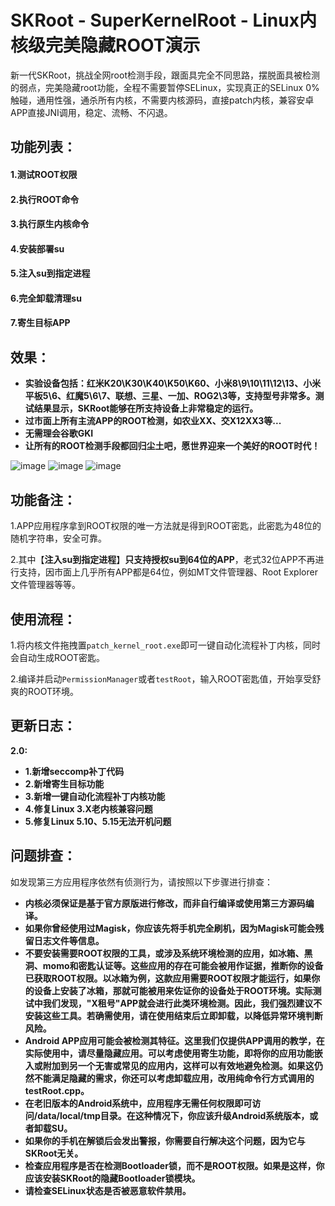 # SKRoot - SuperKernelRoot - Linux内核级完美隐藏ROOT演示
新一代SKRoot，挑战全网root检测手段，跟面具完全不同思路，摆脱面具被检测的弱点，完美隐藏root功能，全程不需要暂停SELinux，实现真正的SELinux  0%触碰，通用性强，通杀所有内核，不需要内核源码，直接patch内核，兼容安卓APP直接JNI调用，稳定、流畅、不闪退。
## 功能列表：
#### 1.测试ROOT权限
#### 2.执行ROOT命令
#### 3.执行原生内核命令
#### 4.安装部署su
#### 5.注入su到指定进程
#### 6.完全卸载清理su
#### 7.寄生目标APP

## 效果：
* **实验设备包括：红米K20\K30\K40\K50\K60、小米8\9\10\11\12\13、小米平板5\6、红魔5\6\7、联想、三星、一加、ROG2\3等，支持型号非常多。测试结果显示，SKRoot能够在所支持设备上非常稳定的运行。**
* **过市面上所有主流APP的ROOT检测，如农业XX、交X12XX3等...**
* **无需理会谷歌GKI**
* **让所有的ROOT检测手段都回归尘土吧，愿世界迎来一个美好的ROOT时代！**

![image](https://github.com/abcz316/linuxKernelRoot/blob/master/ScreenCap/1.png)
![image](https://github.com/abcz316/linuxKernelRoot/blob/master/ScreenCap/3.png)
![image](https://github.com/abcz316/linuxKernelRoot/blob/master/ScreenCap/4.png)

## 功能备注：
1.APP应用程序拿到ROOT权限的唯一方法就是得到ROOT密匙，此密匙为48位的随机字符串，安全可靠。

2.其中【**注入su到指定进程**】**只支持授权su到64位的APP**，老式32位APP不再进行支持，因市面上几乎所有APP都是64位，例如MT文件管理器、Root Explorer文件管理器等等。

## 使用流程：
1.将内核文件拖拽置`patch_kernel_root.exe`即可一键自动化流程补丁内核，同时会自动生成ROOT密匙。

2.编译并启动`PermissionManager`或者`testRoot`，输入ROOT密匙值，开始享受舒爽的ROOT环境。

## 更新日志：
**2.0:**
  * **1.新增seccomp补丁代码**
  * **2.新增寄生目标功能**
  * **3.新增一键自动化流程补丁内核功能**
  * **4.修复Linux 3.X老内核兼容问题**
  * **5.修复Linux 5.10、5.15无法开机问题**

## 问题排查：
如发现第三方应用程序依然有侦测行为，请按照以下步骤进行排查：
* **内核必须保证是基于官方原版进行修改，而非自行编译或使用第三方源码编译。**
* **如果你曾经使用过Magisk，你应该先将手机完全刷机，因为Magisk可能会残留日志文件等信息。**
* **不要安装需要ROOT权限的工具，或涉及系统环境检测的应用，如冰箱、黑洞、momo和密匙认证等。这些应用的存在可能会被用作证据，推断你的设备已获取ROOT权限。以冰箱为例，这款应用需要ROOT权限才能运行，如果你的设备上安装了冰箱，那就可能被用来佐证你的设备处于ROOT环境。实际测试中我们发现，"X租号"APP就会进行此类环境检测。因此，我们强烈建议不安装这些工具。若确需使用，请在使用结束后立即卸载，以降低异常环境判断风险。**
* **Android APP应用可能会被检测其特征。这里我们仅提供APP调用的教学，在实际使用中，请尽量隐藏应用。可以考虑使用寄生功能，即将你的应用功能嵌入或附加到另一个无害或常见的应用内，这样可以有效地避免检测。如果这仍然不能满足隐藏的需求，你还可以考虑卸载应用，改用纯命令行方式调用的testRoot.cpp。**
* **在老旧版本的Android系统中，应用程序无需任何权限即可访问/data/local/tmp目录。在这种情况下，你应该升级Android系统版本，或者卸载SU。**
* **如果你的手机在解锁后会发出警报，你需要自行解决这个问题，因为它与SKRoot无关。**
* **检查应用程序是否在检测Bootloader锁，而不是ROOT权限。如果是这样，你应该安装SKRoot的隐藏Bootloader锁模块。**
* **请检查SELinux状态是否被恶意软件禁用。**
